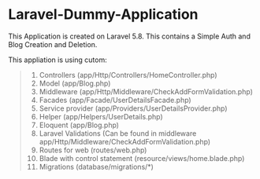 # Laravel-Dummy-Application

This Application is created on Laravel 5.8. 
This contains a Simple Auth and Blog Creation and Deletion.

This appliation is using cutom:

> 1. Controllers (app/Http/Controllers/HomeController.php)
> 2. Model (app/Blog.php)
> 3. Middleware (app/Http/Middleware/CheckAddFormValidation.php)
> 4. Facades (app/Facade/UserDetailsFacade.php)
> 5. Service provider (app/Providers/UserDetailsProvider.php)
> 6. Helper (app/Helpers/UserDetails.php)
> 7. Eloquent (app/Blog.php)
> 8. Laravel Validations (Can be found in middleware app/Http/Middleware/CheckAddFormValidation.php)
> 9. Routes for web (routes/web.php)
> 10. Blade with control statement (resource/views/home.blade.php)
> 11. Migrations (database/migrations/*)
